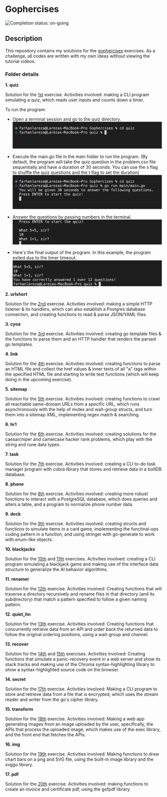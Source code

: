 # Gophercises

![Completion status: on-going](https://img.shields.io/badge/COMPLETION%20STATUS-ON--GOING-informational?style=for-the-badge)

## Description

This repository contains my solutions for the [gophercises](https://gophercises.com/) exercises. As a challenge, all codes are written with my own ideas without viewing the tutorial videos.


### Folder details

**1. quiz**

Solution for the [1st](https://github.com/gophercises/quiz) exercise. Activities involved: making a CLI program simulating a quiz, which reads user inputs and counts down a timer. 

To run the program:
- Open a terminal session and go to the quiz directory.
![q1](readme_images/q1.png)

- Execute the main.go file in the main folder to run the program. (By default, the program will take the quiz question in the problem.csv file sequentially and have a duration of 30 seconds. You can use the s flag to shuffle the quiz questions and the t flag to set the duration)
![q2](readme_images/q2.png)

- Answer the questions by passing numbers in the terminal.
![q3](readme_images/q3.png)

- Here's the final output of the program. In this example, the program exited due to the timer timeout.
![q4](readme_images/q4.png)



**2. urlshort**

Solution for the [2nd](https://github.com/gophercises/urlshort) exercise. Activities involved: making a simple HTTP listener & its handlers, which can also establish a Postgres database connection, and creating functions to read & parse JSON/YAML files. 


**3. cyoa**

Solution for the [3rd](https://github.com/gophercises/cyoa) exercise. Activities involved: creating go template files & the functions to parse them and an HTTP handler that renders the parsed go templates.


**4. link**

Solution for the [4th](https://github.com/gophercises/link) exercise. Activities involved: creating functions to parse an HTML file and collect the href values & inner texts of all "a" tags within the specified HTML file and starting to write test functions (which will keep doing in the upcoming exercise). 


**5. sitemap**

Solution for the [5th](https://github.com/gophercises/link) exercise. Activities involved: creating functions to crawl all reachable same-domain URLs from a specific URL, which runs asynchronously with the help of mutex and wait-group structs, and turn them into a sitemap XML, implementing regex match & searching.


**6. hr1**

Solution for the [6th](https://github.com/gophercises/hr1) exercise. Activities involved: creating solutions for the caesarchiper and camelcase hacker rank problems, which play with the string and rune data types.


**7. task**

Solution for the [7th](https://github.com/gophercises/task) exercise. Activities involved: creating a CLI to-do task manager program with cobra library that stores and retrieve data in a boltDB database. 


**8. phone**

Solution for the [8th](https://github.com/gophercises/phone) exercise. Activities involved: creating more robust functions to interact with a PostgreSQL database, which does queries and alters a table, and a program to normalize phone number data.


**9. deck**

Solution for the [9th](https://github.com/gophercises/deck) exercise. Activities involved: creating structs and functions to simulate items in a card game, implementing the functinal-ops coding pattern in a function, and using stringer with go-generate to work with enum-like objects.


**10. blackjacks**

Solution for the [10th](https://github.com/gophercises/blackjack) and [11th](https://github.com/gophercises/blackjack_ai) exercises. Activities involved: creating a CLI program simulating a blackjack game and making use of the interface data structure to generalize the AI behavior algorithms. 


**11. renamer**

Solution for the [12th](https://github.com/gophercises/renamer) exercise. Activities involved: Creating functions that will traverse a directory recursively and rename files in that directory (and its subdirectory) that match a pattern specified to follow a given naming pattern. 


**12. quiet_hn**

Solution for the [13th](https://github.com/gophercises/quiet_hn) exercise. Activities involved: Creating functions that concurrently retrieve data from an API and order back the returned data to follow the original ordering positions, using a wait-group and channel.


**13. recover**

Solution for the [14th](https://github.com/gophercises/recover) and [15th](https://github.com/gophercises/recover_chroma) exercises. Activities involved: Creating functions that simulate a panic-recovery event in a web server and show its stack tracks and making use of the Chroma syntax-highlighting library to show a syntax-highlighted source code on the browser. 


**14. secret**

Solution for the [17th](https://github.com/gophercises/secret) exercise. Activities involved: Making a CLI program to store and retrieve data from a file that is encrypted, which uses the stream reader and writer from the go's cipher library.


**15. transform**

Solution for the [18th](https://github.com/gophercises/transform) exercise. Activities involved: Making a web app generating images from an image uploaded by the user, specifically, the APIs that process the uploaded image, which makes use of the exec library, and the front end that fetches the APIs. 


**16. img**

Solution for the [19th](https://github.com/gophercises/image) exercise. Activities involved: Making functions to draw chart bars on a png and SVG file, using the built-in image library and the svggo library. 


**17. pdf**

Solution for the [20th](https://github.com/gophercises/pdf) exercise. Activities involved: making functions to create an invoice and certificate pdf, using the gofpdf library. 